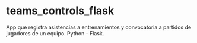 # teams_controls_flask
App que registra asistencias a entrenamientos y convocatoria a partidos de jugadores de un equipo. Python - Flask.
